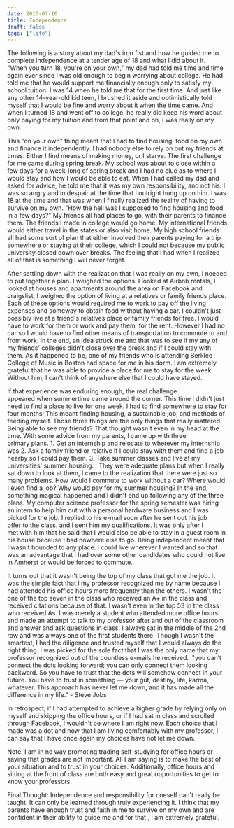 ```yaml
---
date: 2016-07-16
title: Independence
draft: false
tags: ["life"]
---
```


The following is a story about my dad's iron fist and how he guided me to complete independence at a tender age of 18 and what I did about it.
 
"When you turn 18, you're on your own," my dad had told me time and time again ever since I was old enough to begin worrying about college. He had told me that he would support me financially enough only to satisfy my school tuition. I was 14 when he told me that for the first time. And just like any other 14-year-old kid teen, I brushed it aside and optimistically told myself that I would be fine and worry about it when the time came. And when I turned 18 and went off to college, he really did keep his word about only paying for my tuition and from that point and on, I was really on my own.

This "on your own" thing meant that I had to find housing, food on my own and finance it independently. I had nobody else to rely on but my friends at times. Either I find means of making money, or I starve. The first challenge for me came during spring break. My school was about to close within a few days for a week-long of spring break and I had no clue as to where I would stay and how I would be able to eat. When I had called my dad and asked for advice, he told me that it was my own responsibility, and not his. I was so angry and in despair at the time that I outright hung up on him. I was 18 at the time and that was when I finally realized the reality of having to survive on my own. "How the hell was I supposed to find housing and food in a few days?" My friends all had places to go, with their parents to finance them. The friends I made in college would go home. My international friends would either travel in the states or also visit home. My high school friends all had some sort of plan that either involved their parents paying for a trip somewhere or staying at their college, which I could not because my public university closed down over breaks. The feeling that I had when I realized all of that is something I will never forget.

After settling down with the realization that I was really on my own, I needed to put together a plan. I weighed the options. I looked at Airbnb rentals, I looked at houses and apartments around the area on Facebook and craigslist, I weighed the option of living at a relatives or family friends place. Each of these options would required me to work to pay off the living expenses and someway to obtain food without having a car. I couldn't just possibly live at a friend's relatives place or family friends for free. I would have to work for them or work and pay them  for the rent. However I had no car so I would have to find other means of transportation to commute to and from work. In the end, an idea struck me and that was to see if my any of my friends' colleges didn't close over the break and if I could stay with them. As it happened to be, one of my friends who is attending Berklee College of Music in Boston had space for me in his dorm. I am extremely grateful that he was able to provide a place for me to stay for the week. Without him, I can't think of anywhere else that I could have stayed.

If that experience was enduring enough, the real challenge appeared when summertime came around the corner. This time I didn't just need to find a place to live for one week. I had to find somewhere to stay for four months! This meant finding housing, a sustainable job, and methods of feeding myself. Those three things are the only things that really mattered. Being able to see my friends? That thought wasn't even in my head at the time. With some advice from my parents, I came up with three primary plans.
    1.  Get an internship and relocate to wherever my internship was
    2.  Ask a family friend or relative if I could stay with them and find a job nearby so I could pay them.
    3.  Take summer classes and live at my universities' summer housing.
 
They were adequate plans but when I really sat down to look at them, I came to the realization that there were just so many problems. How would I commute to work without a car? Where would I even find a job? Why would pay for my summer housing? In the end, something magical happened and I didn't end up following any of the three plans.
My computer science professor for the spring semester was hiring an intern to help him out with a personal hardware business and I was picked for the job. I replied to his e-mail soon after he sent out his job offer to the class. and I sent him my qualifications. It was only after I met with him that he said that I would also be able to stay in a guest room in his house because I had nowhere else to go. Being independent meant that I wasn't bounded to any place. I could live wherever I wanted and so that was an advantage that I had over some other candidates who could not live in Amherst or would be forced to commute.

It turns out that it wasn't being the top of my class that got me the job. It was the simple fact that I my professor recognized me by name because I had attended his office hours more frequently than the others. I wasn't the one of the top seven in the class who received an A+ in the class and received citations because of that. I wasn't even in the top 53 in the class who received As. I was merely a student who attended more office hours and made an attempt to talk to my professor after and out of the classroom and answer and ask questions in class. I always sat in the middle of the 2nd row and was always one of the first students there. Though I wasn't the smartest, I had the diligence and trusted myself that I would always do the right thing. I was picked for the sole fact that I was the only name that my professor recognized out of the countless e-mails he received.
 "you can’t connect the dots looking forward; you can only connect them looking backward. So you have to trust that the dots will somehow connect in your future. You have to trust in something — your gut, destiny, life, karma, whatever. This approach has never let me down, and it has made all the difference in my life." - Steve Jobs

In retrospect, if I had attempted to achieve a higher grade by relying only on myself and skipping the office hours, or if I had sat in class and scrolled through Facebook, I wouldn't be where I am right now. Each choice that I made was a dot and now that I am living comfortably with my professor, I can say that I have once again my choices have not let me down.

Note: I am in no way promoting trading self-studying for office hours or saying that grades are not important. All I am saying is to make the best of your situation and to trust in your choices. Additionally, office hours and sitting at the front of class are both easy and great opportunities to get to know your professors.

Final Thought: Independence and responsibility for oneself can't really be taught. It can only be learned through truly experiencing it. I think that my parents have enough trust and faith in me to survive on my own and are confident in their ability to guide me and for that , I am extremely grateful.
